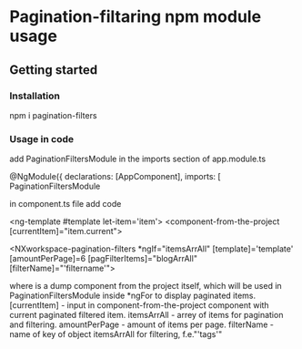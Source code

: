 # Pagination-filtaring npm module usage

## Getting started

### Installation

npm i pagination-filters

### Usage in code

add PaginationFiltersModule in the imports section of app.module.ts

@NgModule({
  declarations: [AppComponent],
  imports: [
    PaginationFiltersModule
    
in component.ts file add code

<ng-template #template let-item='item'>
  <component-from-the-project [currentItem]="item.current"></component-from-the-project>
</ng-template>

<NXworkspace-pagination-filters
  *ngIf="itemsArrAll"
  [template]='template'
  [amountPerPage]=6
  [pagFilterItems]="blogArrAll"
  [filterName]="'filtername'">
</NXworkspace-pagination-filters>

where <component-from-the-project></component-from-the-project> is a dump component from the project itself, which will be used in PaginationFiltersModule inside *ngFor to display paginated items. 
[currentItem] - input in component-from-the-project component with current paginated filtered item.
itemsArrAll - arrey of items for pagination and filtering.
amountPerPage - amount of items per page.
filterName - name of key of object itemsArrAll for filtering, f.e."'tags'"
